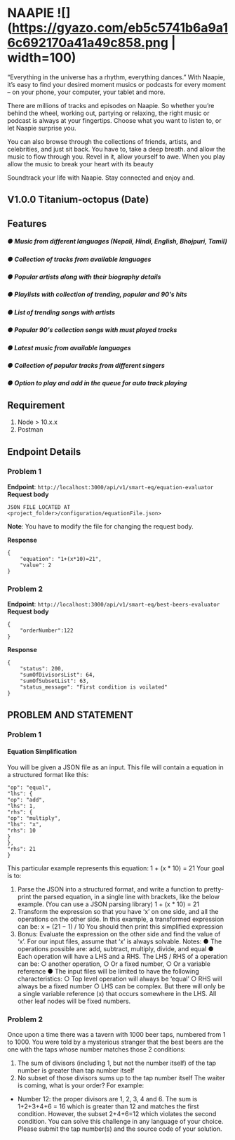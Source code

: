 # NAAPIE ![](https://gyazo.com/eb5c5741b6a9a16c692170a41a49c858.png | width=100)
“Everything in the universe has a rhythm, everything dances.” 
With Naapie, it’s easy to find your desired moment musics or podcasts for every moment – on your phone, your computer, your tablet and more.

There are millions of tracks and episodes on Naapie. So whether you’re behind the wheel, working out, partying or relaxing, the right music or podcast is always at your fingertips. Choose what you want to listen to, or let Naapie surprise you.

You can also browse through the collections of friends, artists, and celebrities, and just sit back. You have to, take a deep breath. and allow the music to flow through you. Revel in it, allow yourself to awe. When you play allow the music to break your heart with its beauty

Soundtrack your life with Naapie. Stay connected and enjoy and.

## V1.0.0 Titanium-octopus (Date)
## Features
##### ● Music from different languages (Nepali, Hindi, English, Bhojpuri, Tamil)
##### ● Collection of tracks from available languages
##### ● Popular artists along with their biography details
##### ● Playlists with collection of trending, popular and 90's hits
##### ● List of trending songs with artists
##### ● Popular 90's collection songs with must played tracks
##### ● Latest music from available languages
##### ● Collection of popular tracks from different singers
##### ● Option to play and add in the queue for auto track playing

## Requirement
1. Node > 10.x.x
2. Postman

## Endpoint Details
### Problem 1
**Endpoint**: ```http://localhost:3000/api/v1/smart-eq/equation-evaluator```
**Request body** 
```
JSON FILE LOCATED AT 
<project_folder>/configuration/equationFile.json>
```
**Note**: You have to modify the file for changing the request body.

**Response**
```
{
    "equation": "1+(x*10)=21",
    "value": 2
}
```

### Problem 2 
**Endpoint**: ```http://localhost:3000/api/v1/smart-eq/best-beers-evaluator```
**Request body** 
```
{
    "orderNumber":122
}
```

**Response**
```
{
    "status": 200,
    "sumOfDivisorsList": 64,
    "sumOfSubsetList": 63,
    "status_message": "First condition is voilated"
}
```

## PROBLEM AND STATEMENT
### Problem 1
#### Equation Simplification
You will be given a JSON file as an input. This file will contain a equation in a structured format
like this:
```json{
"op": "equal",
"lhs": {
"op": "add",
"lhs": 1,
"rhs": {
"op": "multiply",
"lhs": "x",
"rhs": 10
}
},
"rhs": 21
}
```
This particular example represents this equation:
1 + (x * 10) = 21
Your goal is to:
1. Parse the JSON into a structured format, and write a function to pretty-print the parsed
equation, in a single line with brackets, like the below example. (You can use a JSON
parsing library)
1 + (x * 10) = 21
2. Transform the expression so that you have ‘x’ on one side, and all the operations on the
other side. In this example, a transformed expression can be: x = (21 − 1) / 10
You should then print this simplified expression
3. Bonus: Evaluate the expression on the other side and find the value of ‘x’.
For our input files, assume that ‘x’ is always solvable.
Notes:
● The operations possible are: add, subtract, multiply, divide, and equal
● Each operation will have a LHS and a RHS. The LHS / RHS of a operation can be:
○ another operation,
○ Or a fixed number,
○ Or a variable reference
● The input files will be limited to have the following characteristics:
○ Top level operation will always be ‘equal’
○ RHS will always be a fixed number
○ LHS can be complex. But there will only be a single variable reference (x) that
occurs somewhere in the LHS. All other leaf nodes will be fixed numbers.

### Problem 2 
Once upon a time there was a tavern with 1000 beer taps, numbered from 1 to 1000.
You were told by a mysterious stranger that the best beers are the one with the taps
whose number matches those 2 conditions:
1) The sum of divisors (including 1, but not the number itself) of the tap number is
greater than tap number itself
2) No subset of those divisors sums up to the tap number itself
The waiter is coming, what is your order?
For example:
- Number 12: the proper divisors are 1, 2, 3, 4 and 6. The sum is 1+2+3+4+6 = 16 which is
greater than 12 and matches the first condition. However, the subset 2+4+6=12 which
violates the second condition.
You can solve this challenge in any language of your choice. Please submit the tap
number(s) and the source code of your solution.
